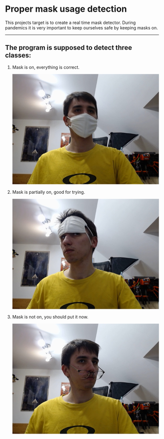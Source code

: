# Proper mask usage detection

This projects target is to create a real time mask detector. During pandemics it is very important to keep ourselves safe by keeping masks on.

<hr>

## The program is supposed to detect three classes:

1. Mask is on, everything is correct.

   <img src="images/GoodMask_72dd043e-34d5-11eb-82d3-347df6021425.jpg" high="150">

2. Mask is partially on, good for trying.

   <img src="images/WrongMask_9bc8efde-34d5-11eb-8486-347df6021425.jpg" high="150">

   

3. Mask is not on, you should put it now.

   <img src="images/NoMask_ae9c8c88-34d5-11eb-ab1a-347df6021425.jpg" high="150">




